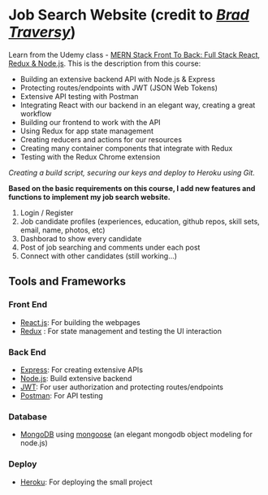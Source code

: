 # Job Search Website (credit to [*Brad Traversy*](https://github.com/bradtraversy))

Learn from the Udemy class - [MERN Stack Front To Back: Full Stack React, Redux & Node.js](https://www.udemy.com/course/mern-stack-front-to-back/?src=sac&subs_filter_type=subs_only&kw=MERN+Stack+Front+To+Back%3A+Full+Stack+React%2C+Redux+%26+Node.js). This is the description from this course:
- Building an extensive backend API with Node.js & Express
- Protecting routes/endpoints with JWT (JSON Web Tokens)
- Extensive API testing with Postman
- Integrating React with our backend in an elegant way, creating a great workflow
- Building our frontend to work with the API
- Using Redux for app state management
- Creating reducers and actions for our resources
- Creating many container components that integrate with Redux
- Testing with the Redux Chrome extension

*Creating a build script, securing our keys and deploy to Heroku using Git.*

**Based on the basic requirements on this course, I add new features and functions to implement my job search website.**
1. Login / Register
2. Job candidate profiles (experiences, education, github repos, skill sets, email, name, photos, etc)
3. Dashborad to show every candidate
4. Post of job searching and comments under each post
5. Connect with other candidates (still working...)

## Tools and Frameworks
### Front End
- [React.js](https://reactjs.org/): For building the webpages
- [Redux](https://redux.js.org/introduction/why-rtk-is-redux-today) : For state management and testing the UI interaction 

### Back End
- [Express](https://expressjs.com/): For creating extensive APIs
- [Node.js](https://nodejs.org/en/): Build extensive backend
- [JWT](https://jwt.io/): For user authorization and protecting routes/endpoints
- [Postman](https://www.postman.com/): For API testing

### Database
- [MongoDB](https://account.mongodb.com/account/login?n=%2Fv2%2F62b73b686bf31f69a85d6b05&nextHash=%23metrics%2FreplicaSet%2F62b7700762f17275f0e53054%2Fexplorer%2Ftest%2Fusers%2Ffind) using [mongoose](https://mongoosejs.com/) (an elegant mongodb object modeling for node.js)

### Deploy
- [Heroku](https://devcenter.heroku.com/articles/heroku-cli): For deploying the small project

